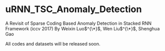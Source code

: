 # uRNN_TSC_Anomaly_Detection
A Revisit of Sparse Coding Based Anomaly Detection in Stacked RNN Framework (iccv 2017)
By Weixin Luo$^{\*}$, Wen Liu$^{\*}$, Shenghua Gao

All codes and datasets will be released soon.
